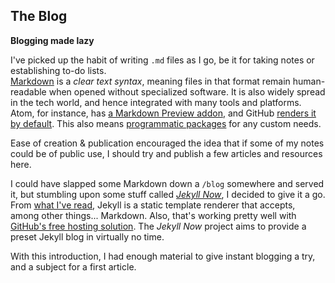 ## The Blog
__Blogging made lazy__

I've picked up the habit of writing `.md` files as I go, be it for taking notes or establishing to-do lists.  
[Markdown][wikipedia] is a _clear text syntax_, meaning files in that format remain human-readable when opened without specialized software. It is also widely spread in the tech world, and hence integrated with many tools and platforms.  
Atom, for instance, has [a Markdown Preview addon][Markdown Preview], and GitHub [renders it by default][gh.io]. This also means [programmatic packages][npm] for any custom needs.

Ease of creation & publication encouraged the idea that if some of my notes could be of public use, I should try and publish a few articles and resources here.

I could have slapped some Markdown down a `/blog` somewhere and served it, but stumbling upon some stuff called [_Jekyll Now_][jekyllnow.com], I decided to give it a go. From [what I've read][Jekyll Home], Jekyll is a static template renderer that accepts, among other things... Markdown. Also, that's working pretty well with [GitHub's free hosting solution][gh-pages]. The _Jekyll Now_ project aims to provide a preset Jekyll blog in virtually no time.

With this introduction, I had enough material to give instant blogging a try, and a subject for a first article.


[wikipedia]: http://wikipedia.com/wiki/Markdown
[Markdown Preview]: https://atom.io/packages/markdown-preview
[gh.io]: https://github.com/ubarbaxor/ubarbaxor.github.io
[npm]: https://www.npmjs.com/package/showdown
[jekyllnow.com]: http://www.jekyllnow.com/
[Jekyll Home]: https://jekyllrb.com/
[gh-pages]: https://pages.github.com/

[article 0]: /_posts/2018-06-30-how-this-is-made.md
